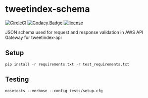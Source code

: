 # tweetindex-schema

[![CircleCI](https://img.shields.io/circleci/project/suddi/tweetindex-schema.svg?maxAge=2592000)](https://circleci.com/gh/suddi/tweetindex-schema)
[![Codacy Badge](https://api.codacy.com/project/badge/Grade/1744184bdad7481c9efc794874d2375f)](https://www.codacy.com/app/suddir/tweetindex-schema?utm_source=github.com&amp;utm_medium=referral&amp;utm_content=suddi/tweetindex-schema&amp;utm_campaign=Badge_Grade)
[![license](https://img.shields.io/github/license/suddi/tweetindex-schema.svg?maxAge=2592000)](https://github.com/suddi/tweetindex-schema)

JSON schema used for request and response validation in AWS API Gateway for tweetindex-api

## Setup

````
pip install -r requirements.txt -r test_requirements.txt
````

## Testing

````
nosetests --verbose --config tests/setup.cfg
````
